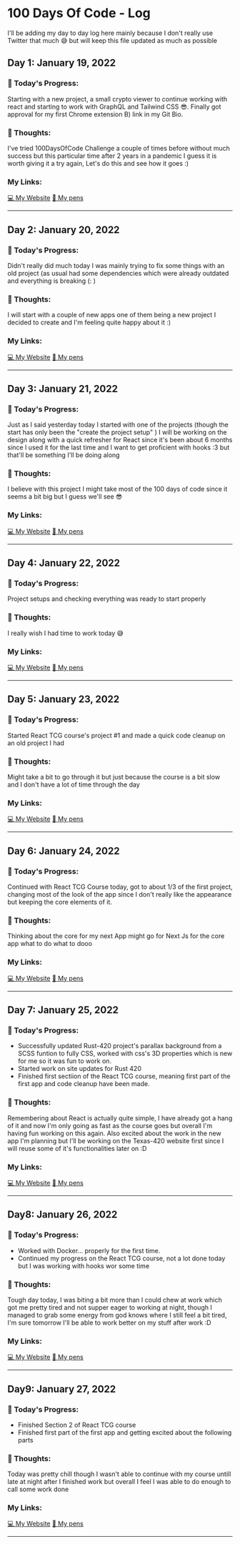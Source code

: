 # 100 Days Of Code - Log
I'll be adding my day to day log here mainly because I don't really use Twitter that much 😅 but will keep this file updated as much as possible 

## Day 1: January 19, 2022

### 📅 Today's Progress:
Starting with a new project, a small crypto viewer to continue working with react and starting to work with GraphQL and Tailwind CSS 😎.
Finally got approval for my first Chrome extension B) link in my Git Bio.

### 🤔 Thoughts:
I've tried 100DaysOfCode Challenge a couple of times before without much success but this particular time after 2 years in a pandemic I guess it is worth giving it a try again, Let's do this and see how it goes :)

### My Links:
[💻 My Website](https://www.thecoderaccoons.com/)
[🧰 My pens](https://codepen.io/dashboard/)
___


## Day 2: January 20, 2022

### 📅 Today's Progress:
Didn't really did much today I was mainly trying to fix some things with an old project (as usual had some dependencies which were already outdated and everything is breaking (: )

### 🤔 Thoughts:
I will start with a couple of new apps one of them being a new project I decided to create and I'm feeling quite happy about it :)

### My Links:
[💻 My Website](https://www.thecoderaccoons.com/)
[🧰 My pens](https://codepen.io/dashboard/)
___


## Day 3: January 21, 2022

### 📅 Today's Progress:
Just as I said yesterday today I started with one of the projects (though the start has only been the "create the project setup" ) I will be working on the design along with a quick refresher for React since it's been about 6 months since I used it for the last time and I want to get proficient with hooks :3 but that'll be something I'll be doing along

### 🤔 Thoughts:
I believe with this project I might take most of the 100 days of code since it seems a bit big but I guess we'll see 😎

### My Links:
[💻 My Website](https://www.thecoderaccoons.com/)
[🧰 My pens](https://codepen.io/dashboard/)
___

## Day 4: January 22, 2022

### 📅 Today's Progress:
Project setups and checking everything was ready to start properly

### 🤔 Thoughts:
I really wish I had time to work today 😅

### My Links:
[💻 My Website](https://www.thecoderaccoons.com/)
[🧰 My pens](https://codepen.io/dashboard/)

___
## Day 5: January 23, 2022

### 📅 Today's Progress:
Started React TCG course's project #1 and made a quick code cleanup on an old project I had

### 🤔 Thoughts:
Might take a bit to go through it but just because the course is a bit slow and I don't have a lot of time through the day

### My Links:
[💻 My Website](https://www.thecoderaccoons.com/)
[🧰 My pens](https://codepen.io/dashboard/)
___

## Day 6: January 24, 2022

### 📅 Today's Progress:
Continued with React TCG Course today, got to about 1/3 of the first project, changing most of the look of the app since I don't really like the appearance but keeping the core elements of it.

### 🤔 Thoughts:
Thinking about the core for my next App might go for Next Js for the core app what to do what to dooo

### My Links:
[💻 My Website](https://www.thecoderaccoons.com/)
[🧰 My pens](https://codepen.io/dashboard/)
___

## Day 7: January 25, 2022

### 📅 Today's Progress:
- Successfully updated Rust-420 project's parallax background from a SCSS funtion to fully CSS, worked with css's 3D properties which is new for me so it was fun to work on.
- Started work on site updates for Rust 420
- Finished first sectiion of the React TCG course, meaning first part of the first app and code cleanup have been made.

### 🤔 Thoughts:
Remembering about React is actually quite simple, I have already got a hang of it and now I'm only going as fast as the course goes but overall I'm having fun working on this again. Also excited about the work in the new app I'm planning but I'll be working on the Texas-420 website first since I will reuse some of it's functionalities later on :D

### My Links:
[💻 My Website](https://www.thecoderaccoons.com/)
[🧰 My pens](https://codepen.io/dashboard/)
___

## Day8: January 26, 2022

### 📅 Today's Progress:
- Worked with Docker... properly for the first time.
- Continued my progress on the React TCG course, not a lot done today but I was working with hooks wor some time 

### 🤔 Thoughts:
Tough day today, I was biting a bit more than I could chew at work which got me pretty tired and not supper eager to working at night, though I managed to grab some energy from god knows where I still feel a bit tired, I'm sure tomorrow I'll be able to work better on my stuff after work :D

### My Links:
[💻 My Website](https://www.thecoderaccoons.com/)
[🧰 My pens](https://codepen.io/dashboard/)
___

## Day9: January 27, 2022

### 📅 Today's Progress:
- Finished Section 2 of React TCG course
- Finished first part of the first app and getting excited about the following parts

### 🤔 Thoughts:
Today was pretty chill though I wasn't able to continue with my course untill late at night after I finished work but overall I feel I was able to do enough to call some work done

### My Links:
[💻 My Website](https://www.thecoderaccoons.com/)
[🧰 My pens](https://codepen.io/dashboard/)
___